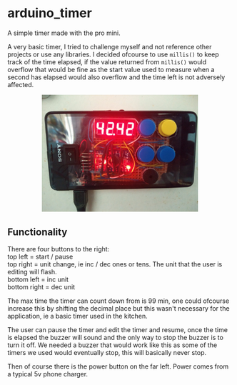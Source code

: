 # arduino_timer
A simple timer made with the pro mini.

A very basic timer, I tried to challenge myself and not reference other projects or use any libraries. I decided ofcourse to use `millis()` to keep track of the time elapsed, if the value returned from `millis()` would overflow that would be fine as the start value used to measure when a second has elapsed would also overflow and the time left is not adversely affected.

<p align="center">
  <img src="pro_mini_timer.jpg" width="350">
</p>

## Functionality 
There are four buttons to the right: <br />
top left = start / pause <br />
top right = unit change, ie inc / dec ones or tens. The unit that the user is editing will flash. <br />
bottom left = inc unit <br />
bottom right = dec unit <br />

The max time the timer can count down from is 99 min, one could ofcourse increase this by shifting the decimal place
but this wasn't necessary for the application, ie a basic timer used in the kitchen.<br />

The user can pause the timer and edit the timer and resume, once the time is elapsed the buzzer will sound and the 
only way to stop the buzzer is to turn it off. We needed a buzzer that would work like this as
some of the timers we used would eventually stop, this will basically never stop.

Then of course there is the power button on the far left. Power comes from a typical 5v phone charger.
